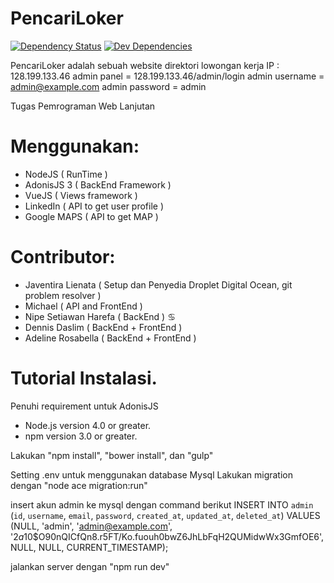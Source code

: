 # PencariLoker
[![Dependency Status](https://david-dm.org/PencariLoker/pencariLoker.svg)](https://david-dm.org/PencariLoker/pencariLoker)
[![Dev Dependencies](https://david-dm.org/PencariLoker/dev/pencariLoker.svg?style=flat-square)](https://david-dm.org/PencariLoker/pencariLoker#info=devDependencies)

PencariLoker adalah sebuah website direktori lowongan kerja
IP : 128.199.133.46
admin panel = 128.199.133.46/admin/login
admin username = admin@example.com
admin password = admin

Tugas Pemrograman Web Lanjutan
# Menggunakan: 
- NodeJS ( RunTime )
- AdonisJS 3 ( BackEnd Framework )
- VueJS ( Views framework )
- LinkedIn ( API to get user profile )
- Google MAPS ( API to get MAP )

# Contributor:
- Javentira Lienata ( Setup dan Penyedia Droplet Digital Ocean, git problem resolver ) 
- Michael ( API and FrontEnd )
- Nipe Setiawan Harefa ( BackEnd ) :cancer:
- Dennis Daslim ( BackEnd + FrontEnd )
- Adeline Rosabella ( BackEnd + FrontEnd )


# Tutorial Instalasi.
Penuhi requirement untuk AdonisJS
- Node.js version 4.0 or greater.
- npm version 3.0 or greater.

Lakukan "npm install", "bower install", dan "gulp"

Setting .env untuk menggunakan database Mysql
Lakukan migration dengan "node ace migration:run"

insert akun admin ke mysql dengan command berikut
INSERT INTO `admin` (`id`, `username`, `email`, `password`, `created_at`, `updated_at`, `deleted_at`) VALUES (NULL, 'admin', 'admin@example.com', '$2a$10$O90nQICfQn8.r5FT/Ko.fuouh0bwZ6JhLbFqH2QUMidwWx3GmfOE6', NULL, NULL, CURRENT_TIMESTAMP);

jalankan server dengan "npm run dev"
